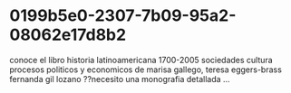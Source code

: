 # 0199b5e0-2307-7b09-95a2-08062e17d8b2
conoce el libro historia latinoamericana 1700-2005 sociedades cultura procesos politicos y economicos de marisa gallego, teresa eggers-brass fernanda gil lozano ??necesito una monografia detallada ...
